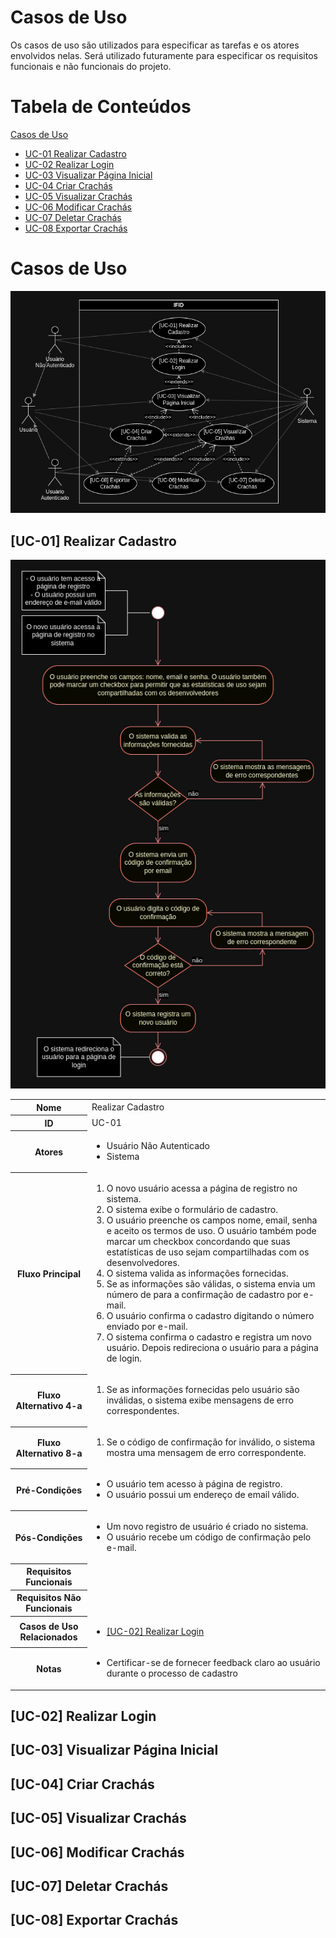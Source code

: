 # Casos de Uso

Os casos de uso são utilizados para especificar as tarefas e os atores envolvidos nelas. Será utilizado futuramente para especificar os requisitos funcionais e não funcionais do projeto.

# Tabela de Conteúdos

[Casos de Uso](#casos-de-uso)
* [UC-01 Realizar Cadastro](#uc-01-realizar-cadastro)
* [UC-02 Realizar Login](#uc-02-realizar-login)
* [UC-03 Visualizar Página Inicial](#uc-03-visualizar-página-inicial)
* [UC-04 Criar Crachás](#uc-04-criar-crachás)
* [UC-05 Visualizar Crachás](#uc-05-visualizar-crachás)
* [UC-06 Modificar Crachás](#uc-06-modificar-crachás)
* [UC-07 Deletar Crachás](#uc-07-deletar-crachás)
* [UC-08 Exportar Crachás](#uc-08-exportar-crachás)

# Casos de Uso

![Diagrama de Casos de Uso](/Diagramas/Diagrama%20de%20Casos%20de%20Uso.png "Diagrama de Casos de Uso")

## [UC-01] Realizar Cadastro

![Diagrama de Atividades - UC-01](/Diagramas/Diagramas%20de%20Atividades/[UC-01]%20Realizar%20Cadastro.png "Diagrama de Atividades - UC-01")


<table>
  <tr>
    <th>Nome</th>
    <td>Realizar Cadastro</td>
  </tr>
  <tr>
    <th>ID</th>
    <td>UC-01</td>
  </tr>
  <tr>
    <th>Atores</th>
    <td><ul>
      <li>Usuário Não Autenticado</li>
      <li>Sistema</li>
    </ul></td>
  </tr>
  <tr>
    <th>Fluxo Principal</th>
    <td><ol>
      <li>O novo usuário acessa a página de registro no sistema.</li>
      <li>O sistema exibe o formulário de cadastro.</li>
      <li>O usuário preenche os campos nome, email, senha e aceito os termos de uso. O usuário também pode marcar um checkbox concordando que suas estatísticas de uso sejam compartilhadas com os desenvolvedores.</li>
      <li>O sistema valida as informações fornecidas.</li>
      <li>Se as informações são válidas, o sistema envia um número de para a confirmação de cadastro por e-mail.</li>
      <li>O usuário confirma o cadastro digitando o número enviado por e-mail.</li>
      <li>O sistema confirma o cadastro e registra um novo usuário. Depois redireciona o usuário para a página de login.</li>
    </ol></td>
  </tr>
  <tr>
    <th>Fluxo Alternativo 4-a</th>
    <td><ol>
      <li>Se as informações fornecidas pelo usuário são inválidas, o sistema exibe mensagens de erro correspondentes.</li>
    <ol></td>
  </tr>
  <tr>
    <th>Fluxo Alternativo 8-a</th>
    <td><ol>
      <li>Se o código de confirmação for inválido, o sistema mostra uma mensagem de erro correspondente.</li>
    <ol></td>
  </tr>
  <tr>
    <th>Pré-Condições</th>
    <td><ul>
      <li>O usuário tem acesso à página de registro.</li>
      <li>O usuário possui um endereço de email válido.</li>
    </ul></td>
  </tr>
  <tr>
    <th>Pós-Condições</th>
    <td><ul>
      <li>Um novo registro de usuário é criado no sistema.</li>
      <li>O usuário recebe um código de confirmação pelo e-mail.</li>
    </ul></td>
  </tr>
  <tr>
    <th>Requisitos Funcionais</th>
    <td><ul>
    </ul></td>
  </tr>
  <tr>
    <th>Requisitos Não Funcionais</th>
    <td><ul>
    </ul></td>
  </tr>
  <tr>
    <th>Casos de Uso Relacionados</th>
    <td><ul>
      <li><a href="#uc-02-realizar-login">[UC-02] Realizar Login</a></li>
    </ul></td>
  </tr>
  <tr>
    <th>Notas</th>
    <td><ul>
      <li>Certificar-se de fornecer feedback claro ao usuário durante o processo de cadastro</li>
    </ul></td>
  </tr>
</table>

## [UC-02] Realizar Login

## [UC-03] Visualizar Página Inicial

## [UC-04] Criar Crachás

## [UC-05] Visualizar Crachás

## [UC-06] Modificar Crachás

## [UC-07] Deletar Crachás

## [UC-08] Exportar Crachás
